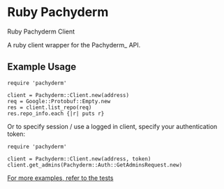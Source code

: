 # Ruby Pachyderm

Ruby Pachyderm Client

A ruby client wrapper for the Pachyderm_ API.


## Example Usage

```
require 'pachyderm'

client = Pachyderm::Client.new(address)
req = Google::Protobuf::Empty.new
res = client.list_repo(req)
res.repo_info.each {|r| puts r}

```

Or to specify session / use a logged in client, specify your authentication token:

```
require 'pachyderm'

client = Pachyderm::Client.new(address, token)
client.get_admins(Pachyderm::Auth::GetAdminsRequest.new)
```

[For more examples, refer to the tests](./test/test.rb)
